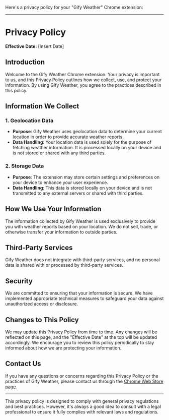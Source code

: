 Here's a privacy policy for your "Gify Weather" Chrome extension:

---

# Privacy Policy

**Effective Date:** [Insert Date]

## Introduction

Welcome to the Gify Weather Chrome extension. Your privacy is important to us, and this Privacy Policy outlines how we collect, use, and protect your information. By using Gify Weather, you agree to the practices described in this policy.

## Information We Collect

### 1. Geolocation Data
- **Purpose**: Gify Weather uses geolocation data to determine your current location in order to provide accurate weather reports.
- **Data Handling**: Your location data is used solely for the purpose of fetching weather information. It is processed locally on your device and is not stored or shared with any third parties.

### 2. Storage Data
- **Purpose**: The extension may store certain settings and preferences on your device to enhance your user experience.
- **Data Handling**: This data is stored locally on your device and is not transmitted to any external servers or shared with third parties.

## How We Use Your Information

The information collected by Gify Weather is used exclusively to provide you with weather reports based on your location. We do not sell, trade, or otherwise transfer your information to outside parties.

## Third-Party Services

Gify Weather does not integrate with third-party services, and no personal data is shared with or processed by third-party services.

## Security

We are committed to ensuring that your information is secure. We have implemented appropriate technical measures to safeguard your data against unauthorized access or disclosure.

## Changes to This Policy

We may update this Privacy Policy from time to time. Any changes will be reflected on this page, and the "Effective Date" at the top will be updated accordingly. We encourage you to review this policy periodically to stay informed about how we are protecting your information.

## Contact Us

If you have any questions or concerns regarding this Privacy Policy or the practices of Gify Weather, please contact us through the [Chrome Web Store page](https://chromewebstore.google.com/detail/gify-weather/lmncbgnpbohknfenkhhdadojklhkaohl).

---

This privacy policy is designed to comply with general privacy regulations and best practices. However, it's always a good idea to consult with a legal professional to ensure it fully complies with relevant laws and regulations.